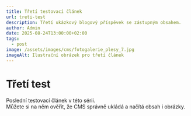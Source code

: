 ```yaml
---
title: Třetí testovací článek
url: treti-test
description: Třetí ukázkový blogový příspěvek se zástupným obsahem.
author: Admin
date: 2025-08-24T13:00:00+02:00
tags:
  - post
image: /assets/images/cms/fotogalerie_plesy_7.jpg
imageAlt: Ilustrační obrázek pro třetí článek
---
```


# Třetí test

Poslední testovací článek v této sérii.  
Můžete si na něm ověřit, že CMS správně ukládá a načítá obsah i obrázky.
